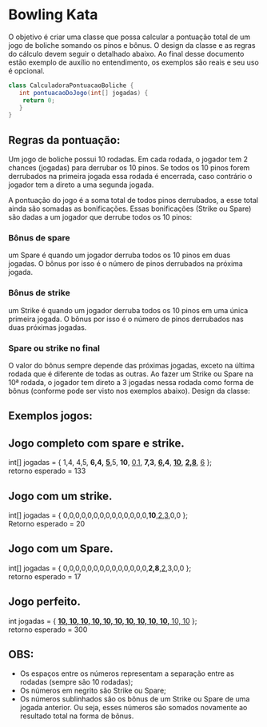 # Bowling Kata

O objetivo é criar uma classe que possa calcular a pontuação total de um jogo de boliche somando os pinos e bônus. O
design da classe e as regras do cálculo devem seguir o detalhado abaixo. Ao final desse documento estão exemplo de
auxílio no entendimento, os exemplos são reais e seu uso é opcional.

`````java
class CalculadoraPontuacaoBoliche {
   int pontuacaoDoJogo(int[] jogadas) {
	return 0;
   }
}
`````

## Regras da pontuação:

Um jogo de boliche possui 10 rodadas. Em cada rodada, o jogador tem 2 chances (jogadas) para derrubar os 10 pinos. Se
todos os 10 pinos forem derrubados na primeira jogada essa rodada é encerrada, caso contrário o jogador tem a direto a
uma segunda jogada.

A pontuação do jogo é a soma total de todos pinos derrubados, a esse total ainda são somadas as bonificações. Essas
bonificações (Strike ou Spare) são dadas a um jogador que derrube todos os 10 pinos:

### Bônus de spare

um Spare é quando um jogador derruba todos os 10 pinos em duas jogadas. O bônus por isso é o número de pinos derrubados
na próxima jogada.

### Bônus de strike

um Strike é quando um jogador derruba todos os 10 pinos em uma única primeira jogada. O bônus por isso é o número de
pinos derrubados nas duas próximas jogadas.

### Spare ou strike no final

O valor do bônus sempre depende das próximas jogadas, exceto na última rodada que é diferente de todas as outras. Ao
fazer um Strike ou Spare na 10ª rodada, o jogador tem direto a 3 jogadas nessa rodada como forma de bônus (conforme pode
ser visto nos exemplos abaixo). Design da classe:

## Exemplos jogos:

## Jogo completo com spare e strike.

int[] jogadas = { 1,4, 4,5, **6,4,** **<u>5</u>**,5, **10**, <u>0,1</u>, **7,3**, **<u>6</u>,4**, **<u>10</u>**, **<u>
2,8</u>**, <u>6</u> };
<br>
retorno esperado = 133

## Jogo com um strike.

int[] jogadas = { 0,0,0,0,0,0,0,0,0,0,0,0,0,0,**10**,<u>2,3</u>,0,0 };
<br>
Retorno esperado = 20

## Jogo com um Spare.

int[] jogadas = { 0,0,0,0,0,0,0,0,0,0,0,0,0,0,**2,8**,<u>2</u>,3,0,0 };
<br>
retorno esperado = 17

## Jogo perfeito.

int jogadas = { <u>**10, 10, 10, 10, 10, 10, 10, 10, 10, 10,** 10, 10</u> };
<br>
retorno esperado = 300

## OBS:

* Os espaços entre os números representam a separação entre as rodadas (sempre são 10 rodadas);
* Os números em negrito são Strike ou Spare;
* Os números sublinhados são os bônus de um Strike ou Spare de uma jogada anterior. Ou seja, esses números são somados
  novamente ao resultado total na forma de bônus.
